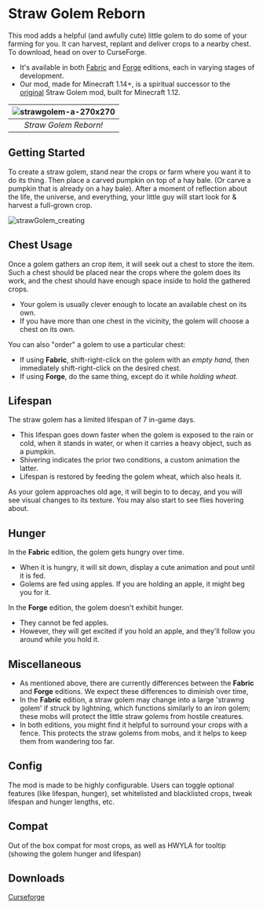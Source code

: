 # Straw Golem Reborn
This mod adds a helpful (and awfully cute) little golem to do some of your farming for you. It can harvest, replant and deliver crops to a nearby chest. To download, head on over to CurseForge. 
- It's available in both [Fabric](https://www.curseforge.com/minecraft/mc-mods/straw-golem-reborn) and [Forge](https://www.curseforge.com/minecraft/mc-mods/strawgolem-reborn) editions, each in varying stages of development. 
- Our mod, made for Minecraft 1.14+, is a spiritual successor to the [original](https://www.curseforge.com/minecraft/mc-mods/strawgolem) Straw Golem mod, built for Minecraft 1.12. 

| ![strawgolem-a-270x270](https://user-images.githubusercontent.com/26723535/166476673-a377f3f9-b941-4581-8ae3-dac79e2f87a2.png) | 
|:--:| 
| *Straw Golem Reborn!* |

## Getting Started
To create a straw golem, stand near the crops or farm where you want it to do its thing. Then place a carved pumpkin on top of a hay bale. (Or carve a pumpkin that is already on a hay bale). After a moment of reflection about the life, the universe, and everything, your little guy will start look for & harvest a full-grown crop. 

![strawGolem_creating](https://user-images.githubusercontent.com/26723535/166479651-7c970834-3a87-40c7-aca3-27ca87e9bc2b.gif)

## Chest Usage
Once a golem gathers an crop item, it will seek out a chest to store the item. Such a chest should be placed near the crops where the golem does its work, and the chest should have enough space inside to hold the gathered crops. 
- Your golem is usually clever enough to locate an available chest on its own. 
- If you have more than one chest in the vicinity, the golem will choose a chest on its own. 

You can also "order" a golem to use a particular chest:
- If using **Fabric**, shift-right-click on the golem with an *empty hand,* then immediately shift-right-click on the desired chest.
- If using **Forge**, do the same thing, except do it while *holding wheat.*

## Lifespan
The straw golem has a limited lifespan of 7 in-game days. 
- This lifespan goes down faster when the golem is exposed to the rain or cold, when it stands in water, or when it carries a heavy object, such as a pumpkin. 
- Shivering indicates the prior two conditions, a custom animation the latter.
- Lifespan is restored by feeding the golem wheat, which also heals it. 

As your golem approaches old age, it will begin to to decay, and you will see visual changes to its texture. You may also start to see flies hovering about.

## Hunger
In the **Fabric** edition, the golem gets hungry over time. 
- When it is hungry, it will sit down, display a cute animation and pout until it is fed.
- Golems are fed using apples. If you are holding an apple, it might beg you for it.

In the **Forge** edition, the golem doesn't exhibit hunger.
- They cannot be fed apples.
- However, they will get excited if you hold an apple, and they'll follow you around while you hold it.

## Miscellaneous
- As mentioned above, there are currently differences between the **Fabric** and **Forge** editions. We expect these differences to diminish over time,
- In the **Fabric** edition, a straw golem may change into a large 'strawng golem' if struck by lightning, which functions similarly to an iron golem; these mobs will protect the little straw golems from hostile creatures.
- In both editions, you might find it helpful to surround your crops with a fence. This protects the straw golems from mobs, and it helps to keep them from wandering too far.

## Config
The mod is made to be highly configurable. Users can toggle optional features (like lifespan, hunger), set whitelisted and blacklisted crops, tweak lifespan and hunger lengths, etc.

## Compat
Out of the box compat for most crops, as well as HWYLA for tooltip (showing the golem hunger and lifespan)


## Downloads
<a href="https://www.curseforge.com/minecraft/mc-mods/strawgolem-reborn">Curseforge</a>

